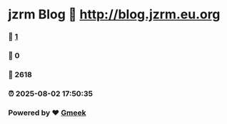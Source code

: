 # jzrm Blog :link: http://blog.jzrm.eu.org 
### :page_facing_up: [1](http://blog.jzrm.eu.org/tag.html) 
### :speech_balloon: 0 
### :hibiscus: 2618 
### :alarm_clock: 2025-08-02 17:50:35 
### Powered by :heart: [Gmeek](https://github.com/Meekdai/Gmeek)

